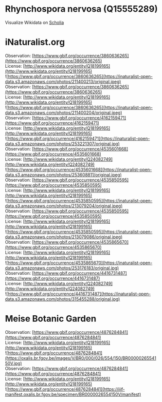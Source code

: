 
Rhynchospora nervosa (Q15555289)
================================
  
Visualize Wikidata on [Scholia](https://scholia.toolforge.org/taxon/Q15555289)
# iNaturalist.org
  
Observation: [https://www.gbif.org/occurrence/3860636265](https://www.gbif.org/occurrence/3860636265)  
License: [http://www.wikidata.org/entity/Q18199165](http://www.wikidata.org/entity/Q18199165)  
![https://www.gbif.org/occurrence/3860636265](https://inaturalist-open-data.s3.amazonaws.com/photos/211400213/original.jpeg)  
Observation: [https://www.gbif.org/occurrence/3860636265](https://www.gbif.org/occurrence/3860636265)  
License: [http://www.wikidata.org/entity/Q18199165](http://www.wikidata.org/entity/Q18199165)  
![https://www.gbif.org/occurrence/3860636265](https://inaturalist-open-data.s3.amazonaws.com/photos/211400204/original.jpeg)  
Observation: [https://www.gbif.org/occurrence/4162159471](https://www.gbif.org/occurrence/4162159471)  
License: [http://www.wikidata.org/entity/Q18199165](http://www.wikidata.org/entity/Q18199165)  
![https://www.gbif.org/occurrence/4162159471](https://inaturalist-open-data.s3.amazonaws.com/photos/253221307/original.jpg)  
Observation: [https://www.gbif.org/occurrence/4535601668](https://www.gbif.org/occurrence/4535601668)  
License: [http://www.wikidata.org/entity/Q24082749](http://www.wikidata.org/entity/Q24082749)  
![https://www.gbif.org/occurrence/4535601668](https://inaturalist-open-data.s3.amazonaws.com/photos/253608811/original.jpeg)  
Observation: [https://www.gbif.org/occurrence/4535850595](https://www.gbif.org/occurrence/4535850595)  
License: [http://www.wikidata.org/entity/Q18199165](http://www.wikidata.org/entity/Q18199165)  
![https://www.gbif.org/occurrence/4535850595](https://inaturalist-open-data.s3.amazonaws.com/photos/213079204/original.jpeg)  
Observation: [https://www.gbif.org/occurrence/4535850595](https://www.gbif.org/occurrence/4535850595)  
License: [http://www.wikidata.org/entity/Q18199165](http://www.wikidata.org/entity/Q18199165)  
![https://www.gbif.org/occurrence/4535850595](https://inaturalist-open-data.s3.amazonaws.com/photos/213079086/original.jpeg)  
Observation: [https://www.gbif.org/occurrence/4535865670](https://www.gbif.org/occurrence/4535865670)  
License: [http://www.wikidata.org/entity/Q18199165](http://www.wikidata.org/entity/Q18199165)  
![https://www.gbif.org/occurrence/4535865670](https://inaturalist-open-data.s3.amazonaws.com/photos/253176183/original.jpg)  
Observation: [https://www.gbif.org/occurrence/4416731487](https://www.gbif.org/occurrence/4416731487)  
License: [http://www.wikidata.org/entity/Q24082749](http://www.wikidata.org/entity/Q24082749)  
![https://www.gbif.org/occurrence/4416731487](https://inaturalist-open-data.s3.amazonaws.com/photos/315455288/original.jpg)
# Meise Botanic Garden
  
Observation: [https://www.gbif.org/occurrence/4876284841](https://www.gbif.org/occurrence/4876284841)  
License: [http://www.wikidata.org/entity/Q18199165](http://www.wikidata.org/entity/Q18199165)  
![https://www.gbif.org/occurrence/4876284841](https://oxalis.br.fgov.be/images/V/BR0/000/026/554/150/BR0000026554150V.jpg)  
Observation: [https://www.gbif.org/occurrence/4876284841](https://www.gbif.org/occurrence/4876284841)  
License: [http://www.wikidata.org/entity/Q18199165](http://www.wikidata.org/entity/Q18199165)  
![https://www.gbif.org/occurrence/4876284841](https://iiif-manifest.oxalis.br.fgov.be/specimen/BR0000026554150V/manifest)